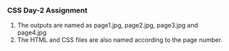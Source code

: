### CSS Day-2 Assignment
1. The outputs are named as page1.jpg, page2.jpg, page3.jpg and page4.jpg
2. The HTML and CSS files are also named according to the page number.